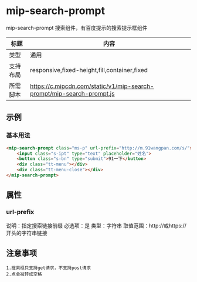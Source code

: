 # mip-search-prompt

mip-search-prompt 搜索组件，有百度提示的搜索提示框组件

标题|内容
----|----
类型|通用
支持布局|responsive,fixed-height,fill,container,fixed
所需脚本|https://c.mipcdn.com/static/v1/mip-search-prompt/mip-search-prompt.js

## 示例

### 基本用法
```html
<mip-search-prompt class="ms-p" url-prefix="http://m.91wangpan.com/s/">
    <input class="s-ipt" type="text" placeholder="姓名">
    <button class="s-bn" type="submit">91一下</button>
    <div class="tt-menu"></div>
    <div class="tt-menu-close"></div>
</mip-search-prompt>
```

## 属性

### url-prefix

说明：指定搜索链接前缀
必选项：是
类型：字符串
取值范围：http://或https://开头的字符串链接

## 注意事项
    1.搜索框只支持get请求，不支持post请求
    2.点会被转成空格
